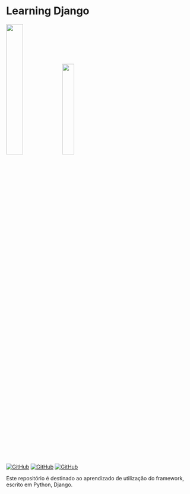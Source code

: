 # Learning Django
<img src="https://www.python.org/static/community_logos/python-logo-generic.svg" width="30%"><img src="https://static.djangoproject.com/img/logos/django-logo-positive.svg" width="25%">

[![GitHub](https://img.shields.io/github/issues/JoseCarlosNF/Django.svg?style=flat-square)](https://github.com/JoseCarlosNF/Django/issues)
[![GitHub](https://img.shields.io/github/stars/JoseCarlosNF/Django.svg?style=flat-square)](https://github.com/JoseCarlosNF/Django/repository)
[![GitHub](https://img.shields.io/github/forks/JoseCarlosNF/Django.svg?style=flat-square)](https://github.com/JoseCarlosNF/Django)

Este repositório é destinado ao aprendizado de utilização do framework, escrito em Python, Django.

